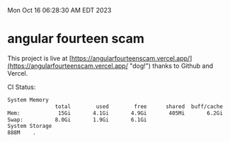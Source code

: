 Mon Oct 16 06:28:30 AM EDT 2023

# angular fourteen scam


This project is live at [https://angularfourteenscam.vercel.app/](https://angularfourteenscam.vercel.app/ "dog!") thanks to Github and Vercel.

CI Status: 

```bash
System Memory
               total        used        free      shared  buff/cache   available
Mem:            15Gi       4.1Gi       4.9Gi       405Mi       6.2Gi        10Gi
Swap:          8.0Gi       1.9Gi       6.1Gi
System Storage
888M	.
```
